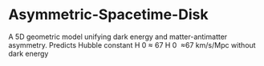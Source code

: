 # Asymmetric-Spacetime-Disk
A 5D geometric model unifying dark energy and matter-antimatter asymmetry. Predicts Hubble constant  H 0 ≈ 67 H  0 ​  ≈67 km/s/Mpc without dark energy
